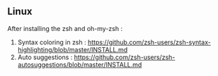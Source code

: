 ## Linux

After installing the zsh and oh-my-zsh :

1. Syntax coloring in zsh : https://github.com/zsh-users/zsh-syntax-highlighting/blob/master/INSTALL.md
2. Auto suggestions : https://github.com/zsh-users/zsh-autosuggestions/blob/master/INSTALL.md

